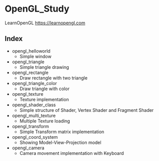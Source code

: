 # OpenGL_Study
LearnOpenGL https://learnopengl.com 

## Index

* opengl_helloworld  
  * Simple window
* opengl_triangle
  * Simple triangle drawing
* opengl_rectangle
  * Draw rectangle with two triangle
* opengl_triangle_color
  * Draw triangle with color
* opengl_texture
  * Texture implementation
* opengl_shader_class
  * Simple structure of Shader, Vertex Shader and Fragment Shader
* opengl_multi_texture
  * Multiple Texture loading
* opengl_transform
  * Simple Transform matrix implementation
* opengl_coord_system
  * Showing Model-View-Projection model
* opengl_camera
  * Camera movement implementation with Keyboard
